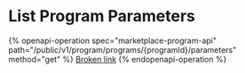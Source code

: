 # List Program Parameters

{% openapi-operation spec="marketplace-program-api" path="/public/v1/program/programs/{programId}/parameters" method="get" %}
[Broken link](broken-reference)
{% endopenapi-operation %}

